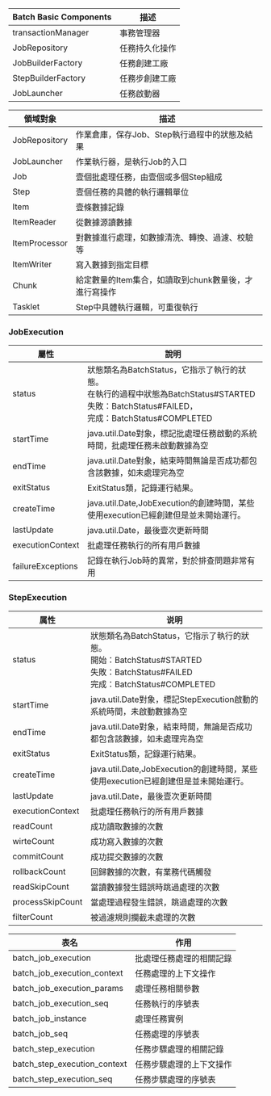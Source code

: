 | Batch Basic Components | 描述                |
| ---------------------- | ------------------- |
| transactionManager     | 事務管理器<br/>     |
| JobRepository          | 任務持久化操作<br/> |
| JobBuilderFactory      | 任務創建工廠<br/>   |
| StepBuilderFactory     | 任務步創建工廠<br/> |
| JobLauncher            | 任務啟動器          |

| 領域對象      | 描述                                                  |
| ------------- | ----------------------------------------------------- |
| JobRepository | 作業倉庫，保存Job、Step執行過程中的狀態及結果         |
| JobLauncher   | 作業執行器，是執行Job的入口                           |
| Job           | 壹個批處理任務，由壹個或多個Step組成                  |
| Step          | 壹個任務的具體的執行邏輯單位                          |
| Item          | 壹條數據記錄                                          |
| ItemReader    | 從數據源讀數據<br/>                                   |
| ItemProcessor | 對數據進行處理，如數據清洗、轉換、過濾、校驗等        |
| ItemWriter    | 寫入數據到指定目標                                    |
| Chunk<br/>    | 給定數量的Item集合，如讀取到chunk數量後，才進行寫操作 |
| Tasklet       | Step中具體執行邏輯，可重復執行                        |

### JobExecution

| 屬性              | 說明                                                         |
| ----------------- | ------------------------------------------------------------ |
| status            | 狀態類名為BatchStatus，它指示了執行的狀態。<br />在執行的過程中狀態為BatchStatus#STARTED<br />失敗：BatchStatus#FAILED，<br />完成：BatchStatus#COMPLETED |
| startTime         | java.util.Date對象，標記批處理任務啟動的系統時間，批處理任務未啟動數據為空 |
| endTime           | java.util.Date對象，結束時間無論是否成功都包含該數據，如未處理完為空 |
| exitStatus        | ExitStatus類，記錄運行結果。                                 |
| createTime        | java.util.Date,JobExecution的創建時間，某些使用execution已經創建但是並未開始運行。 |
| lastUpdate        | java.util.Date，最後壹次更新時間                             |
| executionContext  | 批處理任務執行的所有用戶數據                                 |
| failureExceptions | 記錄在執行Job時的異常，對於排查問題非常有用                  |

### StepExecution

| 属性             | 说明                                                         |
| ---------------- | ------------------------------------------------------------ |
| status           | 狀態類名為BatchStatus，它指示了執行的狀態。<br />開始：BatchStatus#STARTED<br />失敗：BatchStatus#FAILED<br />完成：BatchStatus#COMPLETED |
| startTime        | java.util.Date對象，標記StepExecution啟動的系統時間，未啟動數據為空 |
| endTime          | java.util.Date對象，結束時間，無論是否成功都包含該數據，如未處理完為空 |
| exitStatus       | ExitStatus類，記錄運行結果。                                 |
| createTime       | java.util.Date,JobExecution的創建時間，某些使用execution已經創建但是並未開始運行。 |
| lastUpdate       | java.util.Date，最後壹次更新時間                             |
| executionContext | 批處理任務執行的所有用戶數據                                 |
| readCount        | 成功讀取數據的次數                                           |
| wirteCount       | 成功寫入數據的次數                                           |
| commitCount      | 成功提交數據的次數                                           |
| rollbackCount    | 回歸數據的次數，有業務代碼觸發                               |
| readSkipCount    | 當讀數據發生錯誤時跳過處理的次數                             |
| processSkipCount | 當處理過程發生錯誤，跳過處理的次數                           |
| filterCount      | 被過濾規則攔截未處理的次數                                   |

| 表名                         | 作用                     |
| ---------------------------- | ------------------------ |
| batch_job_execution          | 批處理任務處理的相關記錄 |
| batch_job_execution_context  | 任務處理的上下文操作     |
| batch_job_execution_params   | 處理任務相關參數         |
| batch_job_execution_seq      | 任務執行的序號表         |
| batch_job_instance           | 處理任務實例             |
| batch_job_seq                | 任務處理的序號表         |
| batch_step_execution         | 任務步驟處理的相關記錄   |
| batch_step_execution_context | 任務步驟處理的上下文操作 |
| batch_step_execution_seq     | 任務步驟處理的序號表     |

